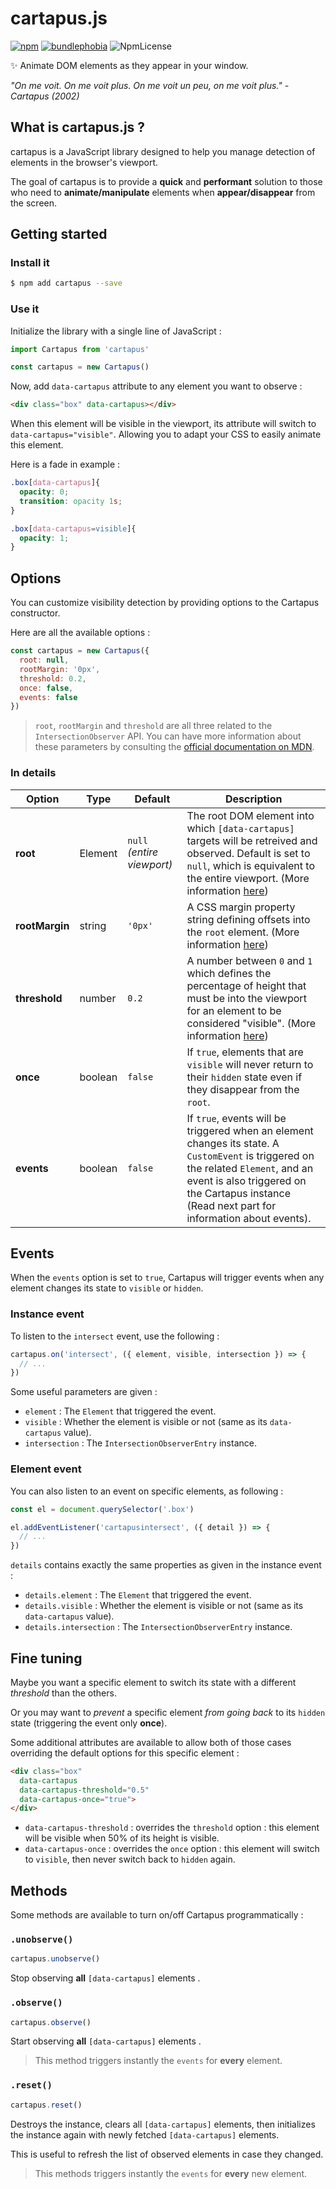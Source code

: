 # cartapus.js
[![npm](https://img.shields.io/npm/v/cartapus.svg)](https://www.npmjs.com/package/cartapus)
[![bundlephobia](https://img.shields.io/bundlephobia/minzip/cartapus?label=bundle%20size)](https://bundlephobia.com/result?p=cartapus)
![NpmLicense](https://img.shields.io/npm/l/cartapus.svg)

✨ Animate DOM elements as they appear in your window.

*"On me voit. On me voit plus. On me voit un peu, on me voit plus." - Cartapus (2002)*

## What is cartapus.js ?

cartapus is a JavaScript library designed to help you manage detection of elements in the browser's viewport.

The goal of cartapus is to provide a **quick** and **performant** solution to those who need to **animate/manipulate** elements when **appear/disappear** from the screen.

## Getting started

### Install it

```bash
$ npm add cartapus --save
```

### Use it

Initialize the library with a single line of JavaScript :

```javascript
import Cartapus from 'cartapus'

const cartapus = new Cartapus()
```

Now, add `data-cartapus` attribute to any element you want to observe :

```html
<div class="box" data-cartapus></div>
```

When this element will be visible in the viewport, its attribute will switch to `data-cartapus="visible"`. Allowing you to adapt your CSS to easily animate this element.

Here is a fade in example :

```css
.box[data-cartapus]{
  opacity: 0;
  transition: opacity 1s;
}

.box[data-cartapus=visible]{
  opacity: 1;
}
```

## Options

You can customize visibility detection by providing options to the Cartapus constructor.

Here are all the available options :

```javascript
const cartapus = new Cartapus({
  root: null,
  rootMargin: '0px',
  threshold: 0.2,
  once: false,
  events: false
})
```

> `root`, `rootMargin` and `threshold` are all three related to the `IntersectionObserver` API. You can have more information about these parameters by consulting the [official documentation on MDN](https://developer.mozilla.org/en-US/docs/Web/API/IntersectionObserver/IntersectionObserver).

### In details

|     Option     |    Type     | Default | Description |
| -------------- | ----------- | ------- | ----------- |
|    **root**    | Element | `null` *(entire viewport)*  | The root DOM element into which `[data-cartapus]` targets will be retreived and observed. Default is set to `null`, which is equivalent to the entire viewport. (More information [here](https://developer.mozilla.org/en-US/docs/Web/API/IntersectionObserver/root)) |
| **rootMargin** | string | `'0px'` | A CSS margin property string defining offsets into the `root` element. (More information [here](https://developer.mozilla.org/en-US/docs/Web/API/IntersectionObserver/rootMargin)) |
| **threshold**  | number | `0.2` | A number between `0` and `1` which defines the percentage of height that must be into the viewport for an element to be considered "visible". (More information [here](https://developer.mozilla.org/en-US/docs/Web/API/IntersectionObserver/thresholds)) |
| **once** | boolean | `false` | If `true`, elements that are `visible` will never return to their `hidden` state even if they disappear from the `root`. |
| **events** | boolean | `false` | If `true`, events will be triggered when an element changes its state. A `CustomEvent` is triggered on the related `Element`, and an event is also triggered on the Cartapus instance (Read next part for information about events). |

## Events

When the `events` option is set to `true`, Cartapus will trigger events when any element changes its state to `visible` or `hidden`.

### Instance event

To listen to the `intersect` event, use the following :

```javascript
cartapus.on('intersect', ({ element, visible, intersection }) => {
  // ...
})
```

Some useful parameters are given :

- `element` : The `Element` that triggered the event.
- `visible` : Whether the element is visible or not (same as its `data-cartapus` value).
- `intersection` : The `IntersectionObserverEntry` instance.

### Element event

You can also listen to an event on specific elements, as following :

```javascript
const el = document.querySelector('.box')

el.addEventListener('cartapusintersect', ({ detail }) => {
  // ...
})
```

`details` contains exactly the same properties as given in the instance event :

- `details.element` : The `Element` that triggered the event.
- `details.visible` : Whether the element is visible or not (same as its `data-cartapus` value).
- `details.intersection` : The `IntersectionObserverEntry` instance.

## Fine tuning

Maybe you want a specific element to switch its state with a different *threshold* than the others.

Or you may want to *prevent* a specific element *from going back* to its `hidden` state (triggering the event only **once**).

Some additional attributes are available to allow both of those cases overriding the default options for this specific element :

```html
<div class="box"
  data-cartapus
  data-cartapus-threshold="0.5"
  data-cartapus-once="true">
</div>
```

- `data-cartapus-threshold` : overrides the `threshold` option : this element will be visible when 50% of its height is visible.
- `data-cartapus-once` : overrides the `once` option : this element will switch to `visible`, then never switch back to `hidden` again.

## Methods

Some methods are available to turn on/off Cartapus programmatically :

### `.unobserve()`

```javascript
cartapus.unobserve()
```

Stop observing **all** `[data-cartapus]` elements
.

### `.observe()`

```javascript
cartapus.observe()
```

Start observing **all** `[data-cartapus]` elements
.

> This method triggers instantly the `events` for **every** element.

### `.reset()`

```javascript
cartapus.reset()
```

Destroys the instance, clears all `[data-cartapus]` elements, then initializes the instance again with newly fetched `[data-cartapus]` elements.

This is useful to refresh the list of observed elements in case they changed.

>This methods triggers instantly the `events` for **every** new element.
